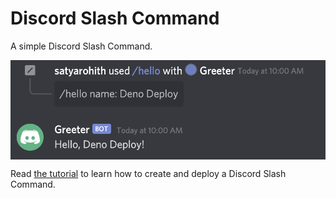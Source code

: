 # Discord Slash Command

A simple Discord Slash Command.

<img align="center" src="demo.png" alt="demo of discord slash command" />

Read [the tutorial](https://deno.com/deploy/docs/tutorial-discord-slash) to
learn how to create and deploy a Discord Slash Command.
